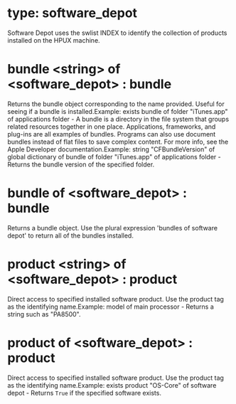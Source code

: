 # type: software_depot

Software Depot uses the swlist INDEX to identify the collection of products installed on the HPUX machine.

# bundle &lt;string&gt; of &lt;software_depot&gt; : bundle

Returns the bundle object corresponding to the name provided. Useful for seeing if a bundle is installed.Example: exists bundle of folder "iTunes.app" of applications folder - A bundle is a directory in the file system that groups related resources together in one place. Applications, frameworks, and plug-ins are all examples of bundles. Programs can also use document bundles instead of flat files to save complex content. For more info, see the Apple Developer documentation.Example: string "CFBundleVersion" of global dictionary of bundle of folder "iTunes.app" of applications folder - Returns the bundle version of the specified folder.

# bundle of &lt;software_depot&gt; : bundle

Returns a bundle object. Use the plural expression &#39;bundles of software depot&#39; to return all of the bundles installed.

# product &lt;string&gt; of &lt;software_depot&gt; : product

Direct access to specified installed software product. Use the product tag as the identifying name.Example: model of main processor - Returns a string such as "PA8500".

# product of &lt;software_depot&gt; : product

Direct access to specified installed software product. Use the product tag as the identifying name.Example: exists product "OS-Core" of software depot - Returns `True` if the specified software exists.
